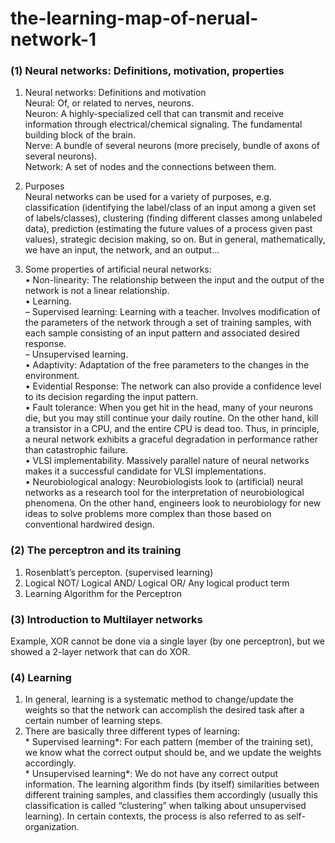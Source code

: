 # the-learning-map-of-nerual-network-1

### (1) Neural networks: Definitions, motivation, properties



1. Neural networks: Definitions and motivation
<br> Neural: Of, or related to nerves, neurons.
<br> Neuron: A highly-specialized cell that can transmit and receive information through electrical/chemical
signaling. The fundamental building block of the brain.
<br> Nerve: A bundle of several neurons (more precisely, bundle of axons of several neurons).
<br> Network: A set of nodes and the connections between them.

2. Purposes
<br> Neural networks can be used for a variety of purposes, e.g. classification (identifying the label/class of
an input among a given set of labels/classes), clustering (finding different classes among unlabeled data),
prediction (estimating the future values of a process given past values), strategic decision making, so on.
But in general, mathematically, we have an input, the network, and an output...

3. Some properties of artificial neural networks:
<br> • Non-linearity: The relationship between the input and the output of the network is not a linear
relationship.
<br> • Learning.
<br> – Supervised learning: Learning with a teacher. Involves modification of the parameters of the
network through a set of training samples, with each sample consisting of an input pattern and
associated desired response.
<br> – Unsupervised learning.
<br> • Adaptivity: Adaptation of the free parameters to the changes in the environment.
<br> • Evidential Response: The network can also provide a confidence level to its decision regarding the
input pattern.
<br> • Fault tolerance: When you get hit in the head, many of your neurons die, but you may still continue
your daily routine. On the other hand, kill a transistor in a CPU, and the entire CPU is dead too. Thus,
in principle, a neural network exhibits a graceful degradation in performance rather than catastrophic
failure.
<br> • VLSI implementability. Massively parallel nature of neural networks makes it a successful candidate
for VLSI implementations.
<br> • Neurobiological analogy: Neurobiologists look to (artificial) neural networks as a research tool for the
interpretation of neurobiological phenomena. On the other hand, engineers look to neurobiology for
new ideas to solve problems more complex than those based on conventional hardwired design.

### (2) The perceptron and its training
1. Rosenblatt’s percepton. (supervised learning)
2. Logical NOT/ Logical AND/  Logical OR/ Any logical product term
3. Learning Algorithm for the Perceptron

### (3) Introduction to Multilayer networks
Example, XOR cannot be done via a single layer (by one perceptron), but we showed a 2-layer network that can do XOR.

### (4) Learning
1. In general, learning is a systematic method to change/update the weights so that the network can accomplish the desired task after a certain number of learning steps.
2. There are basically three different types of learning: 
<br> * Supervised learning*: For each pattern (member of the training set), we know what the correct output
should be, and we update the weights accordingly.
<br> * Unsupervised learning*: We do not have any correct output information. The learning algorithm finds
(by itself) similarities between different training samples, and classifies them accordingly (usually this
classification is called “clustering” when talking about unsupervised learning). In certain contexts, the
process is also referred to as self-organization.


